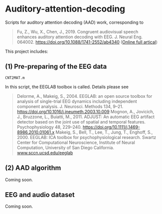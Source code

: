 # Auditory-attention-decoding
Scripts for auditory attention decoding (AAD) work, corresponding to 
>Fu, Z., Wu, X., Chen, J., 2019. Congruent audiovisual speech enhances auditory attention decoding with EEG. J. Neural Eng. 064002. https://doi.org/10.1088/1741-2552/ab4340 ([Online full artical](https://iopscience.iop.org/article/10.1088/1741-2552/ab4340))

This project includes:

## (1) Pre-preparing of the EEG data  
`CNT2MAT.m`

In this script, the EEGLAB toolbox is called. Details please see  
>Delorme, A., Makeig, S., 2004. EEGLAB: an open source toolbox for analysis of single-trial EEG dynamics including independent component analysis. J. Neurosci. Methods 134, 9–21. https://doi.org/10.1016/j.jneumeth.2003.10.009
>Mognon, A., Jovicich, J., Bruzzone, L., Buiatti, M., 2011. ADJUST: An automatic EEG artifact detector based on the joint use of spatial and temporal features. Psychophysiology 48, 229–240. https://doi.org/10.1111/j.1469-8986.2010.01061.x
>Makeig, S., Bell, T., Lee, T., Jung, T., Enghoff, S., 2000. EEGLAB: ICA toolbox for psychophysiological research. Swartz Center for Computational Neuroscience, Institute of Neural Computation, University of San Diego California. www.sccn.ucsd.edu/eeglab

## (2) AAD algorithm
Coming soon.  

## EEG and audio dataset
Coming soon.  
